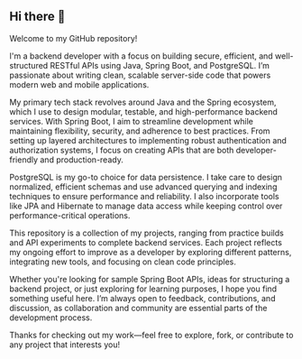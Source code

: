 ## Hi there 👋

Welcome to my GitHub repository!

I'm a backend developer with a focus on building secure, efficient, and well-structured RESTful APIs using Java, Spring Boot, and PostgreSQL. I’m passionate about writing clean, scalable server-side code that powers modern web and mobile applications.

My primary tech stack revolves around Java and the Spring ecosystem, which I use to design modular, testable, and high-performance backend services. With Spring Boot, I aim to streamline development while maintaining flexibility, security, and adherence to best practices. From setting up layered architectures to implementing robust authentication and authorization systems, I focus on creating APIs that are both developer-friendly and production-ready.

PostgreSQL is my go-to choice for data persistence. I take care to design normalized, efficient schemas and use advanced querying and indexing techniques to ensure performance and reliability. I also incorporate tools like JPA and Hibernate to manage data access while keeping control over performance-critical operations.

This repository is a collection of my projects, ranging from practice builds and API experiments to complete backend services. Each project reflects my ongoing effort to improve as a developer by exploring different patterns, integrating new tools, and focusing on clean code principles.

Whether you're looking for sample Spring Boot APIs, ideas for structuring a backend project, or just exploring for learning purposes, I hope you find something useful here. I’m always open to feedback, contributions, and discussion, as collaboration and community are essential parts of the development process.

Thanks for checking out my work—feel free to explore, fork, or contribute to any project that interests you!
